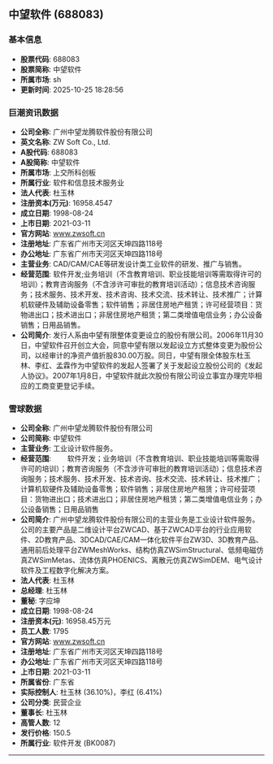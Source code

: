 ## 中望软件 (688083)

### 基本信息

- **股票代码**: 688083
- **股票简称**: 中望软件
- **所属市场**: sh
- **更新时间**: 2025-10-25 18:28:56

### 巨潮资讯数据

- **公司全称**: 广州中望龙腾软件股份有限公司
- **英文名称**: ZW Soft Co., Ltd.
- **A股代码**: 688083
- **A股简称**: 中望软件
- **所属市场**: 上交所科创板
- **所属行业**: 软件和信息技术服务业
- **法人代表**: 杜玉林
- **注册资本(万元)**: 16958.4547
- **成立日期**: 1998-08-24
- **上市日期**: 2021-03-11
- **官方网站**: www.zwsoft.cn
- **注册地址**: 广东省广州市天河区天坤四路118号
- **办公地址**: 广东省广州市天河区天坤四路118号
- **主营业务**: CAD/CAM/CAE等研发设计类工业软件的研发、推广与销售。
- **经营范围**: 软件开发;业务培训（不含教育培训、职业技能培训等需取得许可的培训）；教育咨询服务（不含涉许可审批的教育培训活动）；信息技术咨询服务；技术服务、技术开发、技术咨询、技术交流、技术转让、技术推广；计算机软硬件及辅助设备零售；软件销售；非居住房地产租赁；许可经营项目：货物进出口；技术进出口；非居住房地产租赁；第二类增值电信业务；办公设备销售；日用品销售。
- **公司简介**: 发行人系由中望有限整体变更设立的股份有限公司。2006年11月30日，中望软件召开创立大会，同意中望有限以发起设立方式整体变更为股份公司，以经审计的净资产值折股830.00万股。同日，中望有限全体股东杜玉林、李红、孟霖作为中望软件的发起人签署了关于发起设立股份公司的《发起人协议》。2007年1月8日，中望软件就此次股份有限公司设立事宜办理完毕相应的工商变更登记手续。

### 雪球数据

- **公司全称**: 广州中望龙腾软件股份有限公司
- **公司简称**: 中望软件
- **主营业务**: 工业设计软件服务。
- **经营范围**: 　　软件开发；业务培训（不含教育培训、职业技能培训等需取得许可的培训）；教育咨询服务（不含涉许可审批的教育培训活动）；信息技术咨询服务；技术服务、技术开发、技术咨询、技术交流、技术转让、技术推广；计算机软硬件及辅助设备零售；软件销售；非居住房地产租赁；许可经营项目：货物进出口；技术进出口；非居住房地产租赁；第二类增值电信业务；办公设备销售；日用品销售
- **公司简介**: 广州中望龙腾软件股份有限公司的主营业务是工业设计软件服务。公司的主要产品是二维设计平台ZWCAD、基于ZWCAD平台的行业应用软件、2D教育产品、3DCAD/CAE/CAM一体化软件平台ZW3D、3D教育产品、通用前后处理平台ZWMeshWorks、结构仿真ZWSimStructural、低频电磁仿真ZWSimMetas、流体仿真PHOENICS、离散元仿真ZWSimDEM、电气设计软件及工程数字化解决方案。
- **法人代表**: 杜玉林
- **总经理**: 杜玉林
- **董秘**: 字应坤
- **成立日期**: 1998-08-24
- **注册资本(元)**: 16958.45万元
- **员工人数**: 1795
- **官方网站**: www.zwsoft.cn
- **注册地址**: 广东省广州市天河区天坤四路118号
- **办公地址**: 广东省广州市天河区天坤四路118号
- **上市日期**: 2021-03-11
- **所属省份**: 广东省
- **实际控制人**: 杜玉林 (36.10%)，李红 (6.41%)
- **公司分类**: 民营企业
- **董事长**: 杜玉林
- **高管人数**: 12
- **发行价格**: 150.5
- **所属行业**: 软件开发 (BK0087)

---